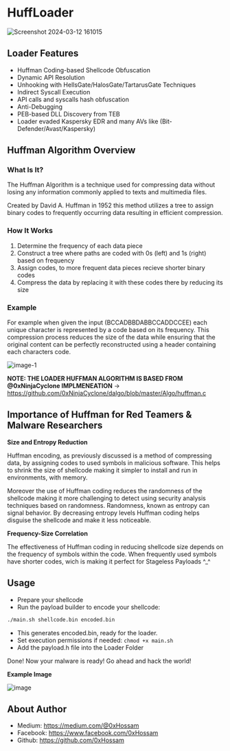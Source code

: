 # HuffLoader

![Screenshot 2024-03-12 161015](https://github.com/0xHossam/HuffLoader/assets/82971998/158a526c-72f5-4757-b363-bbe4c98ebd16)

## Loader Features

- Huffman Coding-based Shellcode Obfuscation
- Dynamic API Resolution
- Unhooking with HellsGate/HalosGate/TartarusGate Techniques
- Indirect Syscall Execution
- API calls and syscalls hash obfuscation
- Anti-Debugging 
- PEB-based DLL Discovery from TEB
- Loader evaded Kaspersky EDR and many AVs like (Bit-Defender/Avast/Kaspersky)

## Huffman Algorithm Overview

### What Is It?

The Huffman Algorithm is a technique used for compressing data without losing any information commonly applied to texts and multimedia files. 

Created by David A. Huffman in 1952 this method utilizes a tree to assign binary codes to frequently occurring data resulting in efficient compression.

### How It Works

1. Determine the frequency of each data piece
2. Construct a tree where paths are coded with 0s (left) and 1s (right) based on frequency
3. Assign codes, to more frequent data pieces recieve shorter binary codes
4. Compress the data by replacing it with these codes there by reducing its size


### Example

For example when given the input (BCCADBBDABBCCADDCCEE) each unique character is represented by a code based on its frequency. This compression process reduces the size of the data while ensuring that the original content can be perfectly reconstructed using a header containing each characters code.

![image-1](https://github.com/0xHossam/HuffLoader/assets/82971998/f455b235-2972-4aa4-9515-dba44ecd3f47)


**NOTE: THE LOADER HUFFMAN ALGORITHM IS BASED FROM @0xNinjaCyclone IMPLMENEATION** -> https://github.com/0xNinjaCyclone/dalgo/blob/master/Algo/huffman.c

## Importance of Huffman for Red Teamers & Malware Researchers

**Size and Entropy Reduction** 

Huffman encoding, as previously discussed is a method of compressing data, by assigning codes to used symbols in malicious software. This helps to shrink the size of shellcode making it simpler to install and run in environments, with memory.

Moreover the use of Huffman coding reduces the randomness of the shellcode making it more challenging to detect using security analysis techniques based on randomness. Randomness, known as entropy can signal behavior. By decreasing entropy levels Huffman coding helps disguise the shellcode and make it less noticeable.

**Frequency-Size Correlation** 

The effectiveness of Huffman coding in reducing shellcode size depends on the frequency of symbols within the code. When frequently used symbols have shorter codes, wich is making it perfect for Stageless Payloads ^_^

## Usage

- Prepare your shellcode
- Run the payload builder to encode your shellcode:

~~~bash
./main.sh shellcode.bin encoded.bin
~~~

- This generates encoded.bin, ready for the loader.
- Set execution permissions if needed: `chmod +x main.sh`
- Add the payload.h file into the Loader Folder

Done! Now your malware is ready! Go ahead and hack the world!

**Example Image**

![image](https://github.com/0xHossam/HuffLoader/assets/82971998/7b652fe9-a54b-446c-bac5-c0ed3106b2c1)


## About Author

- Medium: https://medium.com/@0xHossam
- Facebook: https://www.facebook.com/0xHossam
- Github: https://github.com/0xHossam
